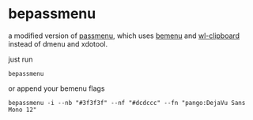 # bepassmenu

a modified version of [passmenu](https://git.zx2c4.com/password-store/tree/contrib/dmenu/passmenu), 
which uses [bemenu](https://github.com/Cloudef/bemenu) and [wl-clipboard](https://github.com/bugaevc/wl-clipboard) instead of dmenu and xdotool.


just run 

    bepassmenu
   
or append your bemenu flags

    bepassmenu -i --nb "#3f3f3f" --nf "#dcdccc" --fn "pango:DejaVu Sans Mono 12"

